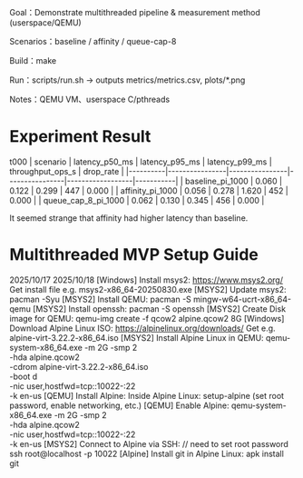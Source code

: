 Goal：Demonstrate multithreaded pipeline & measurement method (userspace/QEMU)

Scenarios：baseline / affinity / queue-cap-8

Build：make

Run：scripts/run.sh → outputs metrics/metrics.csv, plots/*.png

Notes：QEMU VM、userspace C/pthreads


# Experiment Result
t000
| scenario | latency_p50_ms | latency_p95_ms | latency_p99_ms | throughput_ops_s | drop_rate |
|----------|----------------|----------------|----------------|------------------|-----------|
| baseline_pi_1000 | 0.060 | 0.122 | 0.299 | 447 | 0.000 |
| affinity_pi_1000 | 0.056 | 0.278 | 1.620 | 452 | 0.000 |
| queue_cap_8_pi_1000 | 0.062 | 0.130 | 0.345 | 456 | 0.000 |

It seemed strange that affinity had higher latency than baseline.



# Multithreaded MVP Setup Guide
2025/10/17
2025/10/18
[Windows] Install msys2:
    https://www.msys2.org/
    Get install file e.g. msys2-x86_64-20250830.exe
[MSYS2] Update msys2:
    pacman -Syu
[MSYS2] Install QEMU:
    pacman -S mingw-w64-ucrt-x86_64-qemu
[MSYS2] Install openssh:
    pacman -S openssh
[MSYS2] Create Disk image for QEMU:
    qemu-img create -f qcow2 alpine.qcow2 8G
[Windows] Download Alpine Linux ISO:
    https://alpinelinux.org/downloads/
    Get e.g. alpine-virt-3.22.2-x86_64.iso
[MSYS2] Install Alpine Linux in QEMU:
    qemu-system-x86_64.exe -m 2G -smp 2 \
    -hda alpine.qcow2 \
    -cdrom alpine-virt-3.22.2-x86_64.iso \
    -boot d \
    -nic user,hostfwd=tcp::10022-:22 \
    -k en-us
[QEMU] Install Alpine:
    Inside Alpine Linux:
        setup-alpine
        (set root password, enable networking, etc.)
[QEMU] Enable Alpine:
    qemu-system-x86_64.exe -m 2G -smp 2 \
    -hda alpine.qcow2 \
    -nic user,hostfwd=tcp::10022-:22 \
    -k en-us
[MSYS2] Connect to Alpine via SSH:
    // need to set root password
    ssh root@localhost -p 10022
[Alpine] Install git in Alpine Linux:
    apk install git
